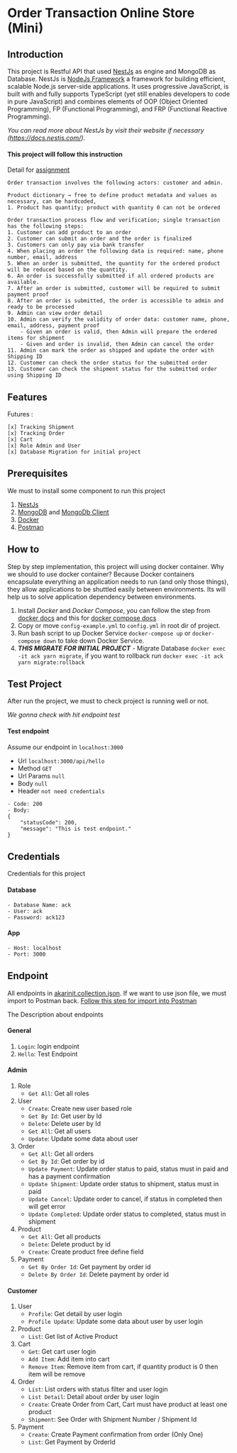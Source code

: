 # Order Transaction Online Store (Mini)

## Introduction
This project is Restful API that used [NestJs](https://docs.nestjs.com/) as engine and MongoDB as Database. NestJs is [NodeJs Framework](https://nodejs.org/en/) a framework for building efficient, scalable Node.js server-side applications. It uses progressive JavaScript, is built with and fully supports TypeScript (yet still enables developers to code in pure JavaScript) and combines elements of OOP (Object Oriented Programming), FP (Functional Programming), and FRP (Functional Reactive Programming). <br>

*You can read more about NestJs by visit their website if necessary (https://docs.nestjs.com/).*

#### This project will follow this instruction
Detail for [assignment](assignment.docx)
```
Order transaction involves the following actors: customer and admin.

Product dictionary → free to define product metadata and values as necessary, can be hardcoded,
1. Product has quantity; product with quantity 0 can not be ordered

Order transaction process flow and verification; single transaction has the following steps:
1. Customer can add product to an order
2. Customer can submit an order and the order is finalized
3. Customers can only pay via bank transfer
4. When placing an order the following data is required: name, phone number, email, address
5. When an order is submitted, the quantity for the ordered product will be reduced based on the quantity.
6. An order is successfully submitted if all ordered products are available.
7. After an order is submitted, customer will be required to submit payment proof
8. After an order is submitted, the order is accessible to admin and ready to be processed
9. Admin can view order detail
10. Admin can verify the validity of order data: customer name, phone, email, address, payment proof
	- Given an order is valid, then Admin will prepare the ordered items for shipment
	- Given and order is invalid, then Admin can cancel the order
11. Admin can mark the order as shipped and update the order with Shipping ID
12. Customer can check the order status for the submitted order
13. Customer can check the shipment status for the submitted order using Shipping ID
```

## Features
Futures :
```
[x] Tracking Shipment
[x] Tracking Order
[x] Cart
[x] Role Admin and User
[x] Database Migration for initial project
```
## Prerequisites
We must to install some component to run this project
1. [NestJs](https://docs.nestjs.com/)
2. [MongoDB](https://docs.mongodb.com/) and [MongoDb Client](https://robomongo.org/)
3. [Docker](https://docs.docker.com/)
4. [Postman](https://www.postman.com/)


## How to
Step by step implementation, this project will using docker container. Why we should to use docker container? Because Docker containers encapsulate everything an application needs to run (and only those things), they allow applications to be shuttled easily between environments. Its will help us to solve application dependency between environments.
1. Install *Docker* and *Docker Compose*, you can follow the step from [docker docs](https://docs.docker.com/get-docker/) and this for [docker compose docs](https://docs.docker.com/compose/install/)
2. Copy or move `config-example.yml` to `config.yml` in root dir of project.
3. Run bash script to up Docker Service `docker-compose up` or `docker-compose down` to take down Docker Service.
4.  _**THIS MIGRATE FOR INITIAL PROJECT**_ - Migrate Database `docker exec -it ack yarn migrate`, if you want to rollback run `docker exec -it ack yarn migrate:rollback`

## Test Project
After run the project, we must to check project is running well or not. 

*We gonna check with hit endpoint test*

#### Test endpoint
Assume our endpoint in `localhost:3000`
- Url `localhost:3000/api/hello`
- Method `GET`
- Url Params `null`
- Body `null`
- Header `not need credentials`
```
- Code: 200
- Body: 
{
	"statusCode": 200,
	"message": "This is test endpoint."
}
```

## Credentials
Credentials for this project
#### Database
```
- Database Name: ack
- User: ack
- Password: ack123
```
#### App
```
- Host: localhost
- Port: 3000
```
## Endpoint
All endpoints in [akarinit.collection.json](akar-init.collection.json). If we want to use json file, we must import to Postman back. [Follow this step for import into Postman](https://learning.postman.com/docs/getting-started/importing-and-exporting-data/)

The Description about endpoints
#### General
1. `Login`: login endpoint
2. `Hello`: Test Endpoint
#### Admin
1. Role
	- `Get All`: Get all roles
1. User
	- `Create`: Create new user based role
	- `Get By Id`: Get user by Id
	- `Delete`: Delete user by Id
	- `Get All`: Get all users
	- `Update`: Update some data about user
2. Order
	- `Get All`: Get all orders
	- `Get By Id`: Get order by id
	- `Update Payment`: Update order status to paid, status must in paid and has a payment confirmation
	- `Update Shipment`: Update order status to shipment, status must in paid
	- `Update Cancel`: Update order to cancel, if status in completed then will get error
	- `Update Completed`: Update order status to completed, status must in shipment
3. Product
	- `Get All`: Get all products
	- `Delete`: Delete product by id
	- `Create`: Create product free define field
4. Payment
	- `Get By Order Id`: Get payment by order id
	- `Delete By Order Id`: Delete payment by order id

#### Customer
1. User
	- `Profile`: Get detail by user login
	- `Profile Update`: Update some data about user by user login
2. Product
	- `List`: Get list of Active Product
3. Cart
	- `Get`: Get cart user login
	- `Add Item`: Add item into cart
	- `Remove Item`: Remove item from cart, if quantity product is 0 then item will be remove
4. Order
	- `List`: List orders with status filter and user login
	- `List Detail`: Detail about order by user login
	- `Create`: Create Order from Cart, Cart must have product at least one product
	- `Shipment`: See Order with Shipment Number / Shipment Id
5. Payment 
	- `Create`: Create Payment confirmation from order (Only One)
	- `List`: Get Payment by OrderId
